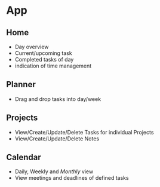 # App

## Home

- Day overview
- Current/upcoming task
- Completed tasks of day
- indication of time management

## Planner

- Drag and drop tasks into day/week

## Projects

- View/Create/Update/Delete Tasks for individual Projects
- View/Create/Update/Delete Notes

## Calendar

- Daily, Weekly and *Monthly* view
- View meetings and deadlines of defined tasks